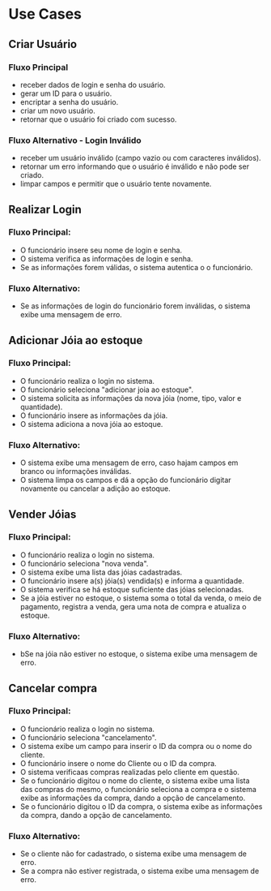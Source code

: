 # Use Cases

## Criar Usuário

### Fluxo Principal
- receber dados de login e senha do usuário.
- gerar um ID para o usuário.
- encriptar a senha do usuário.
- criar um novo usuário.
- retornar que o usuário foi criado com sucesso.

### Fluxo Alternativo - Login Inválido
- receber um usuário inválido (campo vazio ou com caracteres inválidos).
- retornar um erro informando que o usuário é inválido e não pode ser criado.
- limpar campos e permitir que o usuário tente novamente.


## Realizar Login

### Fluxo Principal:
- O funcionário insere seu nome de login e senha.
- O sistema verifica as informações de login e senha.
- Se as informações forem válidas, o sistema autentica o o funcionário.

### Fluxo Alternativo:
- Se as informações de login do funcionário forem inválidas, o sistema exibe uma mensagem de erro.


## Adicionar Jóia ao estoque

### Fluxo Principal:
- O funcionário realiza o login no sistema.
- O funcionário seleciona "adicionar joia ao estoque".
- O sistema solicita as informações da nova jóia (nome, tipo, valor e quantidade).
- O funcionário insere as informações da jóia.
- O sistema adiciona a nova jóia ao estoque.

### Fluxo Alternativo:
- O sistema exibe uma mensagem de erro, caso hajam campos em branco ou informações inválidas.
- O sistema limpa os campos e dá a opção do funcionário digitar novamente ou cancelar a adição ao estoque.


## Vender Jóias

### Fluxo Principal:
- O funcionário realiza o login no sistema.
- O funcionário seleciona "nova venda".
- O sistema exibe uma lista das jóias cadastradas.
- O funcionário insere a(s) jóia(s) vendida(s) e informa a quantidade.
- O sistema verifica se há estoque suficiente das jóias selecionadas.
- Se a jóia estiver no estoque, o sistema soma o total da venda, o meio de pagamento, registra a venda, gera uma nota de compra e atualiza o estoque.

### Fluxo Alternativo:
- bSe na jóia não estiver no estoque, o sistema exibe uma mensagem de erro.


## Cancelar compra

### Fluxo Principal:
- O funcionário realiza o login no sistema.
- O funcionário seleciona "cancelamento".
- O sistema exibe um campo para inserir o ID da compra ou o nome do cliente.
- O funcionário insere o nome do Cliente ou o ID da compra.
- O sistema verificaas compras realizadas pelo cliente em questão.
- Se o funcionário digitou o nome do cliente, o sistema exibe uma lista das compras do mesmo, o funcionário seleciona a compra e o sistema exibe as informações da compra, dando a opção de cancelamento.
- Se o funcionário digitou o ID da compra, o sistema exibe as informações da compra, dando a opção de cancelamento.

### Fluxo Alternativo:
- Se o cliente não for cadastrado, o sistema exibe uma mensagem de erro.
- Se a compra não estiver registrada, o sistema exibe uma mensagem de erro.

